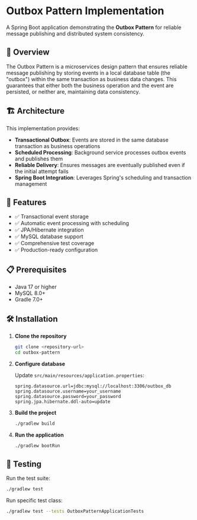 # Outbox Pattern Implementation

A Spring Boot application demonstrating the **Outbox Pattern** for reliable message publishing and distributed system consistency.

## 🎯 Overview

The Outbox Pattern is a microservices design pattern that ensures reliable message publishing by storing events in a local database table (the "outbox") within the same transaction as business data changes. This guarantees that either both the business operation and the event are persisted, or neither are, maintaining data consistency.

## 🏗️ Architecture

This implementation provides:

- **Transactional Outbox**: Events are stored in the same database transaction as business operations
- **Scheduled Processing**: Background service processes outbox events and publishes them
- **Reliable Delivery**: Ensures messages are eventually published even if the initial attempt fails
- **Spring Boot Integration**: Leverages Spring's scheduling and transaction management

## 🚀 Features

- ✅ Transactional event storage
- ✅ Automatic event processing with scheduling
- ✅ JPA/Hibernate integration
- ✅ MySQL database support
- ✅ Comprehensive test coverage
- ✅ Production-ready configuration

## 📋 Prerequisites

- Java 17 or higher
- MySQL 8.0+
- Gradle 7.0+

## 🛠️ Installation

1. **Clone the repository**
   ```bash
   git clone <repository-url>
   cd outbox-pattern
   ```

2. **Configure database**

   Update `src/main/resources/application.properties`:
   ```properties
   spring.datasource.url=jdbc:mysql://localhost:3306/outbox_db
   spring.datasource.username=your_username
   spring.datasource.password=your_password
   spring.jpa.hibernate.ddl-auto=update
   ```

3. **Build the project**
   ```bash
   ./gradlew build
   ```

4. **Run the application**
   ```bash
   ./gradlew bootRun
   ```

## 🧪 Testing

Run the test suite:

```bash
./gradlew test
```

Run specific test class:

```bash
./gradlew test --tests OutboxPatternApplicationTests
```